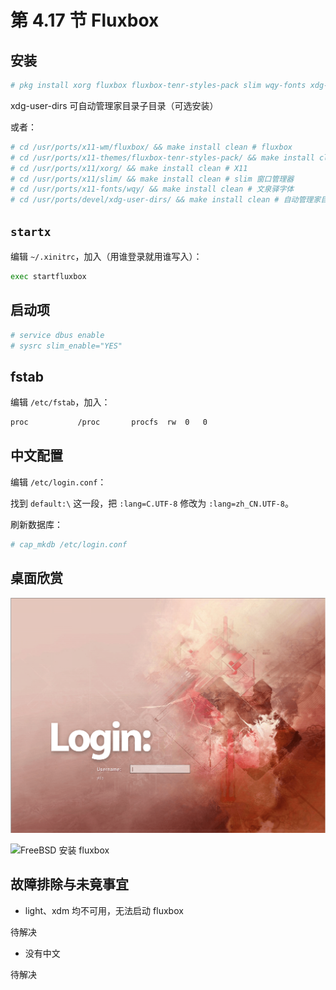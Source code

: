 # 第 4.17 节 Fluxbox

## 安装

```sh
# pkg install xorg fluxbox fluxbox-tenr-styles-pack slim wqy-fonts xdg-user-dirs
```

xdg-user-dirs 可自动管理家目录子目录（可选安装）

或者：

```sh
# cd /usr/ports/x11-wm/fluxbox/ && make install clean # fluxbox
# cd /usr/ports/x11-themes/fluxbox-tenr-styles-pack/ && make install clean # fluxbox 主题 配置工具，未作为依赖包安装，包含语言包，但是没中文
# cd /usr/ports/x11/xorg/ && make install clean # X11
# cd /usr/ports/x11/slim/ && make install clean # slim 窗口管理器
# cd /usr/ports/x11-fonts/wqy/ && make install clean # 文泉驿字体
# cd /usr/ports/devel/xdg-user-dirs/ && make install clean # 自动管理家目录子目录
```


## `startx`

编辑 `~/.xinitrc`，加入（用谁登录就用谁写入）：

```sh
exec startfluxbox
```

## 启动项

```sh
# service dbus enable
# sysrc slim_enable="YES"
```

## fstab

编辑 `/etc/fstab`，加入：

```sh
proc           /proc       procfs  rw  0   0
```

## 中文配置


编辑 `/etc/login.conf`：

找到 `default:\` 这一段，把 `:lang=C.UTF-8` 修改为 `:lang=zh_CN.UTF-8`。

刷新数据库：

```sh
# cap_mkdb /etc/login.conf
```

## 桌面欣赏

![FreeBSD 安装 fluxbox](../.gitbook/assets/fluxbox1.png)

![FreeBSD 安装 fluxbox](../.gitbook/assets/fluxbox2.png)

## 故障排除与未竟事宜

- light、xdm 均不可用，无法启动 fluxbox

待解决

- 没有中文

待解决
